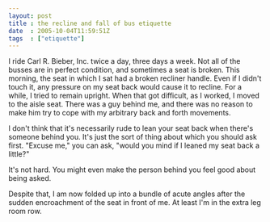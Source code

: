 ```yaml
---
layout: post
title : the recline and fall of bus etiquette
date  : 2005-10-04T11:59:51Z
tags  : ["etiquette"]
---
```

I ride Carl R. Bieber, Inc. twice a day, three days a week.  Not all of the busses are in perfect condition, and sometimes a seat is broken.  This morning, the seat in which I sat had a broken recliner handle.  Even if I didn't touch it, any pressure on my seat back would cause it to recline.  For a while, I tried to remain upright.  When that got difficult, as I worked, I moved to the aisle seat.  There was a guy behind me, and there was no reason to make him try to cope with my arbitrary back and forth movements.

I don't think that it's necessarily rude to lean your seat back when there's someone behind you.  It's just the sort of thing about which you should ask first.  "Excuse me," you can ask, "would you mind if I leaned my seat back a little?"

It's not hard.  You might even make the person behind you feel good about being asked.

Despite that, I am now folded up into a bundle of acute angles after the sudden encroachment of the seat in front of me.  At least I'm in the extra leg room row. 
